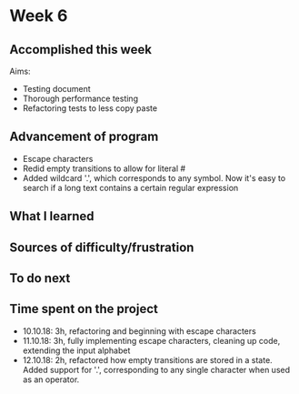 Week 6
======

Accomplished this week
----------------------

Aims: 
* Testing document
* Thorough performance testing
* Refactoring tests to less copy paste  


Advancement of program
----------------------
* Escape characters
* Redid empty transitions to allow for literal #
* Added wildcard '.', which corresponds to any symbol. Now it's easy to search if a long text contains a certain regular expression

What I learned
--------------

Sources of difficulty/frustration
---------------------------------



To do next
----------



Time spent on the project
-------------------------

* 10.10.18: 3h, refactoring and beginning with escape characters
* 11.10.18: 3h, fully implementing escape characters, cleaning up code, extending the input alphabet
* 12.10.18: 2h, refactored how empty transitions are stored in a state. Added support for '.', corresponding to any single character when used as an operator.
